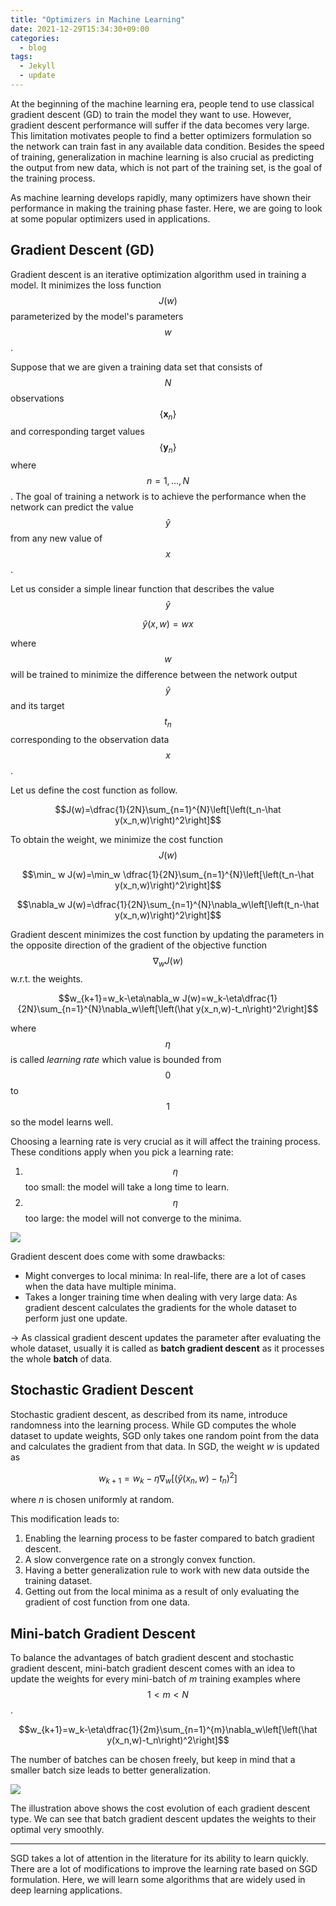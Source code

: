 ```yaml
---
title: "Optimizers in Machine Learning"
date: 2021-12-29T15:34:30+09:00
categories:
  - blog
tags:
  - Jekyll
  - update
---
```


At the beginning of the machine learning era, people tend to use classical gradient descent (GD) to train the model they want to use. However, gradient descent performance will suffer if the data becomes very large. This limitation motivates people to find a better optimizers formulation so the network can train fast in any available data condition. Besides the speed of training, generalization in machine learning is also crucial as predicting the output from new data, which is not part of the training set, is the goal of the training process.

As machine learning develops rapidly, many optimizers have shown their performance in making the training phase faster. Here, we are going to look at some popular optimizers used in applications.

## Gradient Descent (GD)

Gradient descent is an iterative optimization algorithm used in training a model. It minimizes the loss function $$J(w)$$ parameterized by the model's parameters $$w$$.

Suppose that we are given a training data set that consists of $$N$$ observations $$\{\mathbf x_n\}$$ and corresponding target values $$\{\mathbf y_n\}$$ where $$n=1,\dots, N$$. The goal of training a network is to achieve the performance when the network can predict the value $${\hat y}$$ from any new value of $$x$$. 

Let us consider a simple linear function that describes the value $${\hat y}$$ 

$$\hat y(x,w) = wx$$

where $$w$$ will be trained to minimize the difference between the network output $$\hat y$$ and its target $$t_n$$ corresponding to the observation data $$x$$.

Let us define the cost function as follow.

$$J(w)=\dfrac{1}{2N}\sum_{n=1}^{N}\left[\left(t_n-\hat y(x_n,w)\right)^2\right]$$

To obtain the weight, we minimize the cost function $$J(w)$$

$$\min_ w J(w)=\min_w \dfrac{1}{2N}\sum_{n=1}^{N}\left[\left(t_n-\hat y(x_n,w)\right)^2\right]$$

$$\nabla_w J(w)=\dfrac{1}{2N}\sum_{n=1}^{N}\nabla_w\left[\left(t_n-\hat y(x_n,w)\right)^2\right]$$

Gradient descent minimizes the cost function by updating the parameters in the opposite direction of the gradient of the objective function  $$\nabla_w J(w)$$ w.r.t. the weights.

$$w_{k+1}=w_k-\eta\nabla_w J(w)=w_k-\eta\dfrac{1}{2N}\sum_{n=1}^{N}\nabla_w\left[\left(\hat y(x_n,w)-t_n\right)^2\right]$$

where $$\eta$$ is called *learning rate* which value is bounded from $$0$$ to $$1$$ so the model learns well.

Choosing a learning rate is very crucial as it will affect the training process. These conditions apply when you pick a learning rate:

1. $$\eta$$ too small: the model will take a long time to learn.
2. $$\eta$$ too large: the model will not converge to the minima.

<img src="https://aaumar.github.io/Math-Behind-AI/assets/images/learning_rate.jpg"/>

Gradient descent does come with some drawbacks:

- Might converges to local minima: In real-life, there are a lot of cases when the data have multiple minima.
- Takes a longer training time when dealing with very large data: As gradient descent calculates the gradients for the whole dataset to perform just one update.

→ As classical gradient descent updates the parameter after evaluating the whole dataset, usually it is called as **batch gradient descent** as it processes the whole **batch** of data.

## Stochastic Gradient Descent

Stochastic gradient descent, as described from its name, introduce randomness into the learning process. While GD computes the whole dataset to update weights, SGD only takes one random point from the data and calculates the gradient from that data. In SGD, the weight $w$ is updated as

$$w_{k+1}=w_k-\eta\nabla_w\left[\left(\hat y(x_n,w)-t_n\right)^2\right]$$

where $n$ is chosen uniformly at random.

This modification leads to:

1. Enabling the learning process to be faster compared to batch gradient descent.
2. A slow convergence rate on a strongly convex function.
3. Having a better generalization rule to work with new data outside the training dataset.
4. Getting out from the local minima as a result of only evaluating the gradient of cost function from one data.

## Mini-batch Gradient Descent

To balance the advantages of batch gradient descent and stochastic gradient descent, mini-batch gradient descent comes with an idea to update the weights for every mini-batch of $m$ training examples where $$1< m < N $$.

$$w_{k+1}=w_k-\eta\dfrac{1}{2m}\sum_{n=1}^{m}\nabla_w\left[\left(\hat y(x_n,w)-t_n\right)^2\right]$$

The number of batches can be chosen freely, but keep in mind that a smaller batch size leads to better generalization. 

<img src="https://aaumar.github.io/Math-Behind-AI/assets/images/GD-type.png">

The illustration above shows the cost evolution of each gradient descent type. We can see that batch gradient descent updates the weights to their optimal very smoothly.

[](https://arxiv.org/pdf/1609.04836.pdf)

---

SGD takes a lot of attention in the literature for its ability to learn quickly. There are a lot of modifications to improve the learning rate based on SGD formulation. Here, we will learn some algorithms that are widely used in deep learning applications.